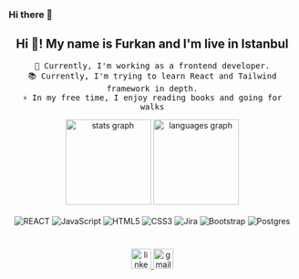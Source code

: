 ### Hi there 👋

<h2 align="center">Hi 👋! My name is Furkan and I'm live in Istanbul</h2>
<p align="center">
  <samp>🔭 Currently, I'm working as a frontend developer.<br>
  📚 Currently, I'm trying to learn React and Tailwind framework in depth.<br>
  ⚡ In my free time, I enjoy reading books and going for walks</samp>
</p>

<div align="center">
  <img src="https://github-readme-stats.vercel.app/api?username=furkanirmakk&hide_title=false&hide_rank=false&show_icons=true&include_all_commits=true&count_private=true&disable_animations=false&theme=dracula&locale=en&hide_border=false" height="150" alt="stats graph" />
  <img src="https://github-readme-stats.vercel.app/api/top-langs?username=furkanirmakk&locale=en&hide_title=false&layout=compact&card_width=320&langs_count=5&theme=dracula&hide_border=false" height="150" alt="languages graph" />
</div>

<br>

<div align="center">
  <img src="https://img.shields.io/badge/react-%2300D8FF.svg?style=for-the-badge&logo=react&logoColor=white" alt="REACT" style="max-width: 100%;">
  <img src="https://img.shields.io/badge/javascript-%23323330.svg?style=for-the-badge&logo=javascript&logoColor=%23F7DF1E" alt="JavaScript" style="max-width: 100%;">
  <img src="https://img.shields.io/badge/html5-%23E34F26.svg?style=for-the-badge&logo=html5&logoColor=white" alt="HTML5" style="max-width: 100%;">
  <img src="https://img.shields.io/badge/css3-%231572B6.svg?style=for-the-badge&logo=css3&logoColor=white" alt="CSS3" style="max-width: 100%;">
  <img src="https://img.shields.io/badge/jira-%230A0FFF.svg?style=for-the-badge&logo=jira&logoColor=white" alt="Jira" style="max-width: 100%;">
  <img src="https://img.shields.io/badge/bootstrap-%23563D7C.svg?style=for-the-badge&logo=bootstrap&logoColor=white" alt="Bootstrap" style="max-width: 100%;">
  <img src="https://img.shields.io/badge/postgres-%23316192.svg?style=for-the-badge&logo=postgresql&logoColor=white" alt="Postgres" style="max-width: 100%;">
</div>

### 

<br>
<div align="center">
  <a href="https://www.linkedin.com/in/furkan-irmak-1599081ba/">
    <img src="https://img.shields.io/static/v1?message=LinkedIn&logo=linkedin&label=&color=0077B5&logoColor=white&labelColor=&style=for-the-badge" height="35" alt="linkedin logo" />
  </a>
  <a href="mailto:furkanirmak81@gmail.com">
    <img src="https://img.shields.io/static/v1?message=Gmail&logo=gmail&label=&color=D14836&logoColor=white&labelColor=&style=for-the-badge" height="35" alt="gmail logo" />
  </a>
</div>
